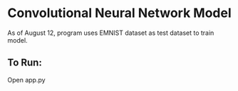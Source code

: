 # Convolutional Neural Network Model
As of August 12, program uses EMNIST dataset as test dataset to train model.


## To Run:
Open app.py


